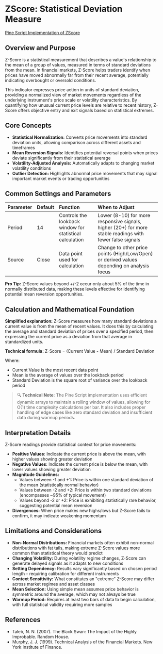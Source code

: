 # ZScore: Statistical Deviation Measure

[Pine Script Implementation of ZScore](https://github.com/mihakralj/pinescript/blob/main/indicators/numerics/zscore.pine)

## Overview and Purpose

Z-Score is a statistical measurement that describes a value's relationship to the mean of a group of values, measured in terms of standard deviations from the mean. In financial markets, Z-Score helps traders identify when prices have moved abnormally far from their recent average, potentially indicating overbought or oversold conditions.

This indicator expresses price action in units of standard deviation, providing a normalized view of market movements regardless of the underlying instrument's price scale or volatility characteristics. By quantifying how unusual current price levels are relative to recent history, Z-Score offers objective entry and exit signals based on statistical extremes.

## Core Concepts

* **Statistical Normalization:** Converts price movements into standard deviation units, allowing comparison across different assets and timeframes
* **Mean Reversion Signals:** Identifies potential reversal points when prices deviate significantly from their statistical average
* **Volatility-Adjusted Analysis:** Automatically adapts to changing market volatility conditions
* **Outlier Detection:** Highlights abnormal price movements that may signal important market events or trading opportunities

## Common Settings and Parameters

| Parameter | Default | Function | When to Adjust |
| :-------- | :------ | :------- | :------------ |
| Period | 14 | Controls the lookback window for statistical calculation | Lower (8-10) for more responsive signals, higher (20+) for more stable readings with fewer false signals |
| Source | Close | Data point used for calculation | Change to other price points (High/Low/Open) or derived values depending on analysis focus |

**Pro Tip:** Z-Score values beyond +/-2 occur only about 5% of the time in normally distributed data, making these levels effective for identifying potential mean reversion opportunities.

## Calculation and Mathematical Foundation

**Simplified explanation:**
Z-Score measures how many standard deviations a current value is from the mean of recent values. It does this by calculating the average and standard deviation of prices over a specified period, then expressing the current price as a deviation from that average in standardized units.

**Technical formula:**
Z-Score = (Current Value - Mean) / Standard Deviation

Where:
* Current Value is the most recent data point
* Mean is the average of values over the lookback period
* Standard Deviation is the square root of variance over the lookback period

> 🔍 **Technical Note:** The Pine Script implementation uses efficient dynamic arrays to maintain a rolling window of values, allowing for O(1) time complexity calculations per bar. It also includes proper handling of edge cases like zero standard deviation and insufficient data during warmup periods.

## Interpretation Details

Z-Score readings provide statistical context for price movements:

* **Positive Values:** Indicate the current price is above the mean, with higher values showing greater deviation
* **Negative Values:** Indicate the current price is below the mean, with lower values showing greater deviation
* **Magnitude Guidelines:**
  * Values between -1 and +1: Price is within one standard deviation of the mean (statistically normal behavior)
  * Values between -2 and +2: Price is within two standard deviations (encompasses ~95% of typical movement)
  * Values beyond -2 or +2: Price is exhibiting statistically rare behavior, suggesting potential mean reversion
* **Divergences:** When price makes new highs/lows but Z-Score fails to confirm, it may indicate weakening momentum

## Limitations and Considerations

* **Non-Normal Distributions:** Financial markets often exhibit non-normal distributions with fat tails, making extreme Z-Score values more common than statistical theory would predict
* **Changing Volatility:** During volatility regime changes, Z-Score can generate delayed signals as it adapts to new conditions
* **Setting Dependency:** Results vary significantly based on chosen period length - requiring calibration for different instruments
* **Context Sensitivity:** What constitutes an "extreme" Z-Score may differ across market regimes and asset classes
* **Mean Selection:** Using simple mean assumes price behavior is symmetric around the average, which may not always be true
* **Warmup Period:** Requires at least two bars of data to begin calculation, with full statistical validity requiring more samples

## References

* Taleb, N. N. (2007). The Black Swan: The Impact of the Highly Improbable. Random House.
* Murphy, J. J. (1999). Technical Analysis of the Financial Markets. New York Institute of Finance.
